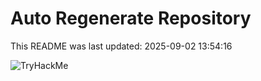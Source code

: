 # Auto Regenerate Repository

This README was last updated: 2025-09-02 13:54:16

 ![TryHackMe](https://tryhackme.com/badge/533634)
